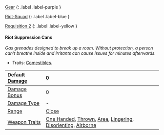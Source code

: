 
[Gear](Game/Gear-List)
{: .label .label-purple }

[Riot-Squad](Game/Blocks/Riot-Squad)
{: .label .label-blue }

[Requisition 2](Game/Deployment#Requisition)
{: .label .label-yellow }
#### Riot Suppression Cans
*Gas grenades designed to break up a room. Without protection, a person can't breathe inside and irritants can cause issues for minutes afterwards.*
* Traits: [Comestibles](Game/Core/Blocks/Comestibles).

| Default [Damage](Core/Weapons#Calculating%20Damage) | 0                                                                                                                                                                                                                                          |
| :-------------------------------------------------- | :----------------------------------------------------------------------------------------------------------------------------------------------------------------------------------------------------------------------------------------- |
| [Damage Bonus](Game/Core/Weapons#Damage%20Bonus)    | 0                                                                                                                                                                                                                                          |
| [Damage Type](Core/Weapons#Damage%20Type)           | -                                                                                                                                                                                                                                          |
| [Range](Core/Weapons#Range)                         | [Close](Game/Core/Movement#Close)                                                                                                                                                                                                          |
| [Weapon Traits](Core/Weapon-Traits)                 | [One Handed](Game/Core/Blocks/One-Handed), [Thrown](Game/Core/Blocks/Thrown), [Area](Game/Core/Blocks/Area), [Lingering](Game/Core/Blocks/Lingering), [Disorienting](Game/Core/Blocks/Disorienting), [Airborne](Game/Core/Blocks/Airborne) |
